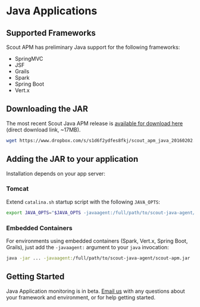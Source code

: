 # Java Applications

## Supported Frameworks

Scout APM has preliminary Java support for the following frameworks:

* SpringMVC
* JSF
* Grails
* Spark
* Spring Boot
* Vert.x

## Downloading the JAR

The most recent Scout Java APM release is [available for download here](https://www.dropbox.com/s/s1d6f2ydfes8fkj/scout_apm_java_20160202.jar?dl=1) (direct download link, ~17MB).

  
```bash  
wget https://www.dropbox.com/s/s1d6f2ydfes8fkj/scout_apm_java_20160202.jar?dl=1  -Oscout-apm.jar
```

## Adding the JAR to your application

Installation depends on your app server:

### Tomcat
Extend `catalina.sh` startup script with the following `JAVA_OPTS`:

```bash
export JAVA_OPTS="$JAVA_OPTS -javaagent:/full/path/to/scout-java-agent/scout-apm.jar"
```

### Embedded Containers

For environments using embedded containers (Spark, Vert.x, Spring Boot, Grails), just add the `-javaagent:` argument to your `java` invocation: 
 
```bash
java -jar ... -javaagent:/full/path/to/scout-java-agent/scout-apm.jar 
```

## Getting Started

Java Application monitoring is in beta. [Email us](mailto:support@scoutapp.com) with any questions about your framework and environment, or for help getting started. 